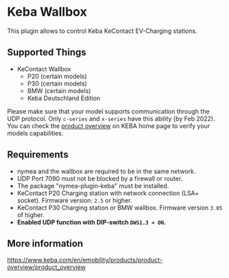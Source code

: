 # Keba Wallbox

This plugin allows to control Keba KeContact EV-Charging stations. 

## Supported Things

* KeContact Wallbox
	* P20 (certain models)
	* P30 (certain models)
	* BMW (certain models)
	* Keba Deutschland Edition

Please make sure that your model supports communication through the UDP protocol.
Only `c-series` and `x-series` have this ability (by Feb 2022). You can check the [product overview](https://www.keba.com/download/x/21634787f7/kecontact-p30_productoverview_en.pdf) 
on KEBA home page to verify your models capabilities.

## Requirements

* nymea and the wallbox are required to be in the same network. 
* UDP Port 7090 must not be blocked by a firewall or router.
* The package "nymea-plugin-keba" must be installed.
* KeContact P20 Charging station with network connection (LSA+  socket). Firmware version: `2.5` or higher.
* KeContact P30 Charging station or BMW  wallbox. Firmware version `3.05` of higher.
* **Enabled UDP function with DIP-switch `DWS1.3 = ON`.**

## More information

https://www.keba.com/en/emobility/products/product-overview/product_overview
